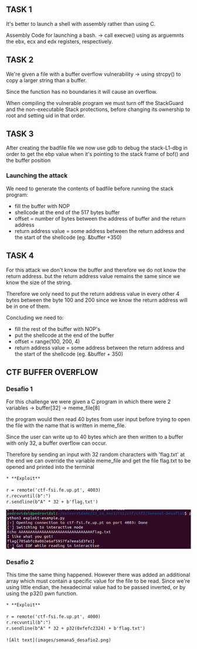 ## TASK 1

It's better to launch a shell with assembly rather than using C.

Assembly Code for launching a bash. -> call execve() using as arguemnts the ebx, ecx and edx registers, respectively.

## TASK 2
We're given a file with a buffer overflow vulnerability -> using strcpy() to copy a larger string than a buffer.

Since the function has no boundaries it will cause an overflow.

When compiling the vulnerable program we must turn off the StackGuard and the non-executable Stack protections,
before changing its ownership to root and setting uid in that order.

## TASK 3

After creating the badfile file we now use gdb to debug the stack-L1-dbg in order to get the ebp value when it's pointing to the stack frame of bof()
and the buffer position


### Launching the attack

We need to generate the contents of badfile before running the stack program:
* fill the buffer with NOP
* shellcode at the end of the 517 bytes buffer
* offset = number of bytes between the address of buffer and the return address
* return address value = some address between the return address and the start of the shellcode (eg. &buffer +350)


## TASK 4

For this attack we don't know the buffer and therefore we do not know the return address. but the return address value remains the same since we know the size of the string.

Therefore we only need to put the return address value in every other 4 bytes between the byte 100 and 200 since we know the return address will be in one of them.

Concluding we need to:
* fill the rest of the buffer with NOP's
* put the shellcode at the end of the buffer
* offset = range(100, 200, 4)
* return address value = some address between the return address and the start of the shellcode (eg. &buffer + 350)



## CTF BUFFER OVERFLOW

### Desafio 1

For this challenge we were given a C program in which there were 2 variables
    -> buffer[32]
    -> meme_file[8]

the program would then read 40 bytes from user input before trying to open the file with the name that is written in meme_file.

Since the user can write up to 40 bytes which are then written to a buffer with only 32, a buffer overflow can occur.

Therefore by sending an input with 32 random characters with 'flag.txt' at the end we can override the variable meme_file and get the file flag.txt to be opened and printed into the terminal

    * **Exploit**

    r = remote('ctf-fsi.fe.up.pt', 4003)
    r.recvuntil(b":")
    r.sendline(b"A" * 32 + b'flag.txt')

![Alt text](images/semana5_desafio1.png)



### Desafio 2

This time the same thing happened. However there was added an additional array which must contain a specific value for the file to be read.
Since we're using little endian, the hexadecimal value had to be passed inverted, or by using the p32() pwn function.

    * **Exploit**

    r = remote('ctf-fsi.fe.up.pt', 4000)
    r.recvuntil(b":")
    r.sendline(b"A" * 32 + p32(0xfefc2324) + b'flag.txt')

    ![Alt text](images/semana5_desafio2.png)


